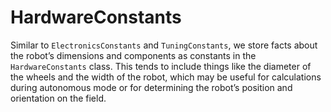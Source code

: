 # HardwareConstants

Similar to `ElectronicsConstants` and `TuningConstants`, we store facts about the robot’s dimensions and components as constants in the `HardwareConstants` class. This tends to include things like the diameter of the wheels and the width of the robot, which may be useful for calculations during autonomous mode or for determining the robot’s position and orientation on the field.

